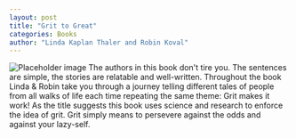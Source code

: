 ```yaml
---
layout: post
title: "Grit to Great"
categories: Books
author: "Linda Kaplan Thaler and Robin Koval"
---
```


![Placeholder image](http://dydx.me/images/bk-grit-to-great.jpg "grit-to-great")
The authors in this book don't tire you. The sentences are simple, the stories are relatable and well-written. Throughout the book Linda & Robin take you through a journey telling different tales of people from all walks of life each time repeating the same theme: Grit makes it work!
As the title suggests this book uses science and research to enforce the idea of grit. Grit simply means to persevere against the odds and against your lazy-self.
